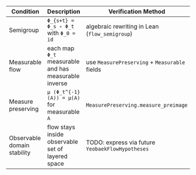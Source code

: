 | Condition | Description | Verification Method | Notes |
| --- | --- | --- | --- |
| Semigroup | `Φ_{s+t} = Φ_s ∘ Φ_t` with `Φ_0 = id` | algebraic rewriting in Lean (`flow_semigroup`) | Spec §3.4 (1), ensures time composition |
| Measurable flow | each map `Φ_t` measurable and has measurable inverse | use `MeasurePreserving` + `Measurable` fields | required for change-of-variables |
| Measure preserving | `μ (Φ_t^{-1}(A)) = μ(A)` for measurable `A` | `MeasurePreserving.measure_preimage` | derives margin invariance |
| Observable domain stability | flow stays inside observable set of layered space | TODO: express via future `YeobaekFlowHypotheses` | ensures compatibility with YeobaekLayeredSpace |
